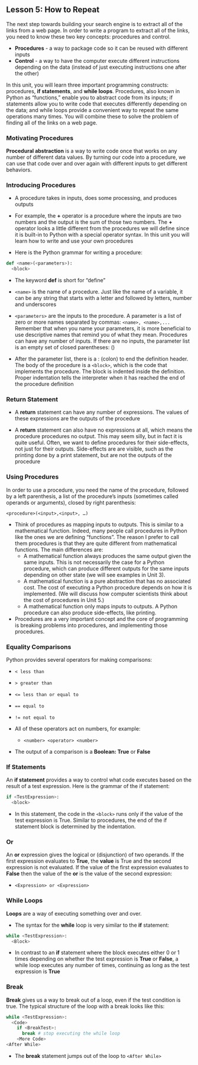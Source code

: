 ## Lesson 5: How to Repeat

The next step towards building your search engine is to extract all of the links from a web page. In order to write a program to extract all of the links, you need to know these two key concepts: procedures and control.

* **Procedures** - a way to package code so it can be reused with different inputs
* **Control** - a way to have the computer execute different instructions depending on the data (instead of just executing instructions one after the other)

In this unit, you will learn three important programming constructs: procedures, **if statements**, and **while loops**. Procedures, also known in Python as “functions,” enable you to abstract code from its inputs; if statements allow you to write code that executes differently depending on the data; and while loops provide a convenient way to repeat the same operations many times. You will combine these to solve the problem of finding all of the links on a web page.

### Motivating Procedures
**Procedural abstraction** is a way to write code once that works on any number of different data values. By turning our code into a procedure, we can use that code over and over again with different inputs to get different behaviors.

### Introducing Procedures
* A procedure takes in inputs, does some processing, and produces outputs

* For example, the **+** operator is a procedure where the inputs are two numbers and the output is the sum of those two numbers. The **+** operator looks a little different from the procedures we will define since it is built-in to Python with a special operator syntax. In this unit you will learn how to write and use your own procedures

* Here is the Python grammar for writing a procedure:
```python
def <name>(<parameters>):
  <block>
```

* The keyword **def** is short for “define”
* `<name>` is the name of a procedure. Just like the name of a variable, it can be any string that starts with a letter and followed by letters, number and underscores

* `<parameters>` are the inputs to the procedure. A parameter is a list of zero or more names separated by commas: `<name>, <name>,...` Remember that when you name your parameters, it is more beneficial to use descriptive names that remind you of what they mean. Procedures can have any number of inputs. If there are no inputs, the parameter list is an empty set of closed parentheses: ()

* After the parameter list, there is a : (colon) to end the definition header. The body of the procedure is a `<block>`, which is the code that implements the procedure. The block is indented inside the definition. Proper indentation tells the interpreter when it has reached the end of the procedure definition

### Return Statement
* A **return** statement can have any number of expressions. The values of these expressions are the outputs of the procedure

* A **return** statement can also have no expressions at all, which means the procedure procedures no output. This may seem silly, but in fact it is quite useful. Often, we want to define procedures for their side-effects, not just for their outputs. Side-effects are are visible, such as the printing done by a print statement, but are not the outputs of the procedure

### Using Procedures
In order to use a procedure, you need the name of the procedure, followed by a left parenthesis, a list of the procedure’s inputs (sometimes called operands or arguments), closed by right parenthesis:

`<procedure>(<input>,<input>, …)`

* Think of procedures as mapping inputs to outputs. This is similar to a mathematical function. Indeed, many people call procedures in Python like the ones we are defining “functions”. The reason I prefer to call them procedures is that they are quite different from mathematical functions. The main differences are:
  * A mathematical function always produces the same output given the same inputs. This is not necessarily the case for a Python procedure, which can produce different outputs for the same inputs depending on other state (we will see examples in Unit 3). 
  * A mathematical function is a pure abstraction that has no associated cost. The cost of executing a Python procedure depends on how it is implemented. (We will discuss how computer scientists think about the cost of procedures in Unit 5.)
  * A mathematical function only maps inputs to outputs. A Python procedure can also produce side-effects, like printing.
* Procedures are a very important concept and the core of programming is breaking problems into procedures, and implementing those procedures.

### Equality Comparisons
Python provides several operators for making comparisons:
* `< less than`
* `> greater than`
* `<= less than or equal to`
* `== equal to`
* `!= not equal to`

* All of these operators act on numbers, for example:
  * `<number> <operator> <number>`
* The output of a comparison is a **Boolean: True** or **False**

### If Statements
An **if statement** provides a way to control what code executes based on the result of a test expression. Here is the grammar of the if statement:
```python
if <TestExpression>:
  <block>
```

* In this statement, the code in the `<block>` runs only if the value of the test expression is True. Similar to procedures, the end of the if statement block is determined by the indentation.

### Or
An **or** expression gives the logical or (disjunction) of two operands. If the first expression evaluates to **True**, the **value** is True and the second expression is not evaluated. If the value of the first expression evaluates to **False** then the value of the **or** is the value of the second expression:

* `<Expression> or <Expression>`

### While Loops
**Loops** are a way of executing something over and over.

* The syntax for the **while** loop is very similar to the **if** statement:
```python
while <TestExpression>:
  <Block>
```
* In contrast to an **if** statement where the block executes either 0 or 1 times depending on whether the test expression is **True** or **False**, a while loop executes any number of times, continuing as long as the test expression is **True**

### Break
**Break** gives us a way to break out of a loop, even if the test condition is true. The typical structure of the loop with a break looks like this:
```python 
while <TestExpression>:
  <Code>
    if <BreakTest>:
      break # stop executing the while loop
    <More Code>
<After While>
```
* The **break** statement jumps out of the loop to `<After While>`
